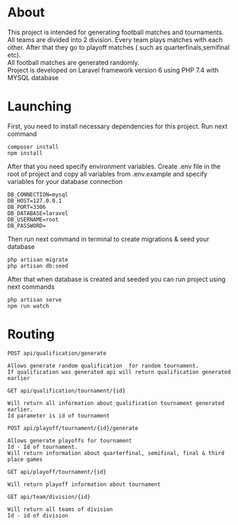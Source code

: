 # About

This project is intended for generating football matches and tournaments.  
All teams are divided into 2 division. Every team plays matches with each other. After that they go to playoff matches (
such as quarterfinals,semifinal etc).  
All football matches are generated randomly.  
Project is developed on Laravel framework version 6 using PHP 7.4 with MYSQL database

# Launching

First, you need to install necessary dependencies for this project. Run next command

```
composer install
npm install
```

After that you need specify environment variables. Create .env file in the root of project and copy all variables from
.env.example and specify variables for your database connection

```
DB_CONNECTION=mysql
DB_HOST=127.0.0.1
DB_PORT=3306
DB_DATABASE=laravel
DB_USERNAME=root
DB_PASSWORD=
```

Then run next command in terminal to create migrations & seed your database

```
php artisan migrate
php artisan db:seed
```

After that when database is created and seeded you can run project using next commands

```
php artisan serve
npm run watch
```

# Routing

```
POST api/qualification/generate 

Allows generate random qualification  for random tournament. 
If qualification was generated api will return qualification generated earlier
```

```
GET api/qualification/tournament/{id} 

Will return all information about qualification tournament generated earlier.
Id parameter is id of tournament
```

```
POST api/playoff/tournament/{id}/generate

Allows generate playoffs for tournament
Id - Id of tournament. 
Will return information about quarterfinal, semifinal, final & third place games
```

```
GET api/playoff/tournament/{id}

Will return playoff information about tournament
```

```
GET api/team/division/{id}

Will return all teams of division
Id - id of division
```
